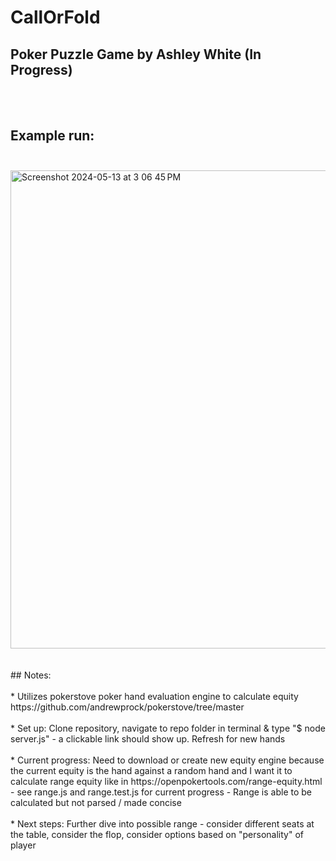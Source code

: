 CallOrFold
==========
## Poker Puzzle Game by Ashley White (In Progress)
<br/><br>
## Example run: <br/><br>
<img width="765" alt="Screenshot 2024-05-13 at 3 06 45 PM" src="https://github.com/whiteae8/CallOrFold/assets/78070322/80622917-bafa-4fde-98cd-cf8590e51404">
</br><br/><br>
## Notes: <br/><br>
* Utilizes pokerstove poker hand evaluation engine to calculate equity https://github.com/andrewprock/pokerstove/tree/master <br/><br>
* Set up: Clone repository, navigate to repo folder in terminal & type "$ node server.js" - a clickable link should show up. Refresh for new hands<br/><br>
* Current progress: Need to download or create new equity engine because the current equity is the hand against a random hand and I want it to calculate range equity like in https://openpokertools.com/range-equity.html - see range.js and range.test.js for current progress - Range is able to be calculated but not parsed / made concise <br/><br>
* Next steps: Further dive into possible range - consider different seats at the table, consider the flop, consider options based on "personality" of player
